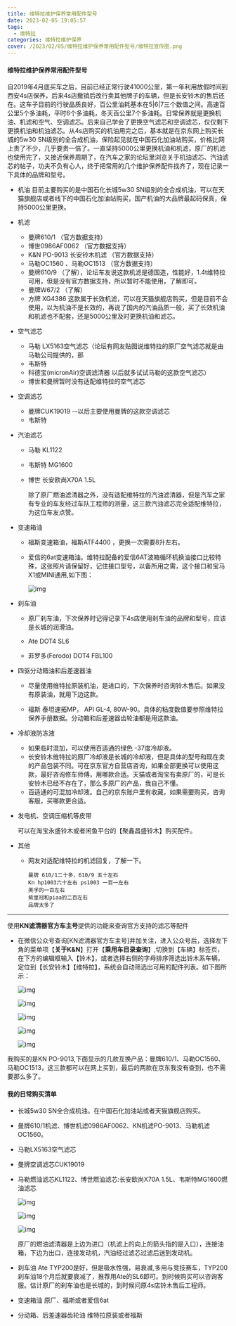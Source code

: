 ```yaml
---
title: 维特拉维护保养常用配件型号
date: 2023-02-05 19:05:57
tags:
  - 维特拉
categories: 维特拉维护保养  
cover: /2023/02/05/维特拉维护保养常用配件型号/维特拉宣传图.png
---
```


####  维特拉维护保养常用配件型号



自2019年4月底买车之后，目前已经正常行驶41000公里，第一年利用放假时间到西安4s店保养，后来4s店撤销后改行卖其他牌子的车辆，但是长安铃木的售后还在。这车子目前的行驶品质良好，百公里油耗基本在5|6|7三个数值之间。高速百公里5个多油耗，平时6个多油耗，冬天百公里7个多油耗。日常保养就是更换机油、机滤和空气、空调滤芯。后来自己学会了更换空气滤芯和空调滤芯，仅仅剩下更换机油和机油滤芯。从4s店购买的机油用完之后，基本就是在京东网上购买长城的5w30 SN级别的全合成机油，保险起见就在中国石化加油站购买，价格比网上贵了不少，几乎要贵一倍了。一直坚持5000公里更换机油和机滤，原厂的机滤也使用完了，又接近保养周期了，在汽车之家的论坛里浏览关于机油滤芯、汽油滤芯的帖子，功夫不负有心人，终于把常用的几个维护保养配件找齐了，现在记录一下具体的品牌和型号。<!--more-->

* 机油   目前主要购买的是中国石化长城5w30  SN级别的全合成机油，可以在天猫旗舰店或者线下的中国石化加油站购买，国产机油的大品牌最起码保真，保持5000公里更换。

* 机滤

  * 曼牌610/1   （官方数据支持）
  * 博世0986AF0062 （官方数据支持）
  * K&N PO-9013 长安铃木机滤 （官方数据支持）
  * 马勒OC1560 、马勒OC1513  （官方数据支持）
  * 曼牌610/9 （了解），论坛车友说这款机滤是德国造，性能好，1.4t维特拉可用，但是没有官方数据支持，所以暂时不能使用，了解即可。
  * 曼牌W67/2  （了解）
  * 方牌  XG4386  这款属于长效机滤，可以在天猫旗舰店购买，但是目前不会使用，以为机油不是长效的，再说了国内的汽油品质一般，买了长效机油和机滤也不配套，还是5000公里及时更换机油和滤芯。

* 空气滤芯

  * 马勒 LX5163空气滤芯（论坛有网友贴图说维特拉的原厂空气滤芯就是由马勒公司提供的，那
  * 韦斯特
  * 科德宝(micronAir)空调滤清器
以后就多试试马勒的这款空气滤芯）
  * 博世和曼牌暂时没有适配维特拉的空气滤芯

* 空调滤芯

  * 曼牌CUK19019    --以后主要使用曼牌的这款空调滤芯
  * 韦斯特

* 汽油滤芯  

  * 马勒 KL1122

  * 韦斯特 MG1600

  * 博世 长安欧尚X70A 1.5L   

    除了原厂燃油滤清器之外，没有适配维特拉的汽油滤清器，但是汽车之家有专业的车友经过车队工程师的测量，这三款汽油滤芯完全适配维特拉，为这位车友点赞。

* 变速箱油

  * 福斯变速箱油，福斯ATF4400  ，更换一次需要8升左右。

  * 爱信的6at变速箱油。维特拉配备的爱信6AT波箱循环机换油接口比较特殊，这张照片请保留好，记住接口型号，以备所用之需，这个接口和宝马X1或MINI通用,如下图：

    ![img](/images/vitara/维特拉6AT变速箱循环机换油接口.png)

* 刹车油

  * 原厂刹车油，下次保养时记得记录下4s店使用刹车油的品牌和型号，应该是长城的润滑油。

  * Ate  DOT4  SL6

  * 菲罗多(Ferodo) DOT4 FBL100

    

* 四驱分动箱油和后差速器油

  * 尽量使用维特拉原装机油，是进口的，下次保养时咨询铃木售后。如果没有原装油，就用下边这款。

  * 福斯 泰坦速拓MP，   API  GL-4,  80W-90。具体的粘度数值要参照维特拉保养手册数据。分动箱和后差速器齿轮油都是用这款油。

    

* 冷却液防冻液

  * 如果临时混加，可以使用百适通的绿色 -37度冷却液。
  * 长安铃木维特拉的原厂冷却液是长城的冷却液，但是具体的型号和现在卖的产品包装不同。可在京东官方自营店咨询，如果全部更换可以使用这款，最好咨询修车师傅，用哪款合适。天猫或者淘宝有卖原厂的，可是长安铃木已经不存在了，那么多原厂的产品，我自己不懂。
  * 百适通的可混加冷却液。自己的京东账户里有收藏，如果需要购买，咨询客服，买哪款更合适。

* 发电机、空调压缩机等皮带

  可以在淘宝永盛铃木或者闲鱼平台的【聚鑫昌盛铃木】购买配件。

* 其他

  * 网友对适配维特拉的机滤回复，了解一下。

    ~~~
    曼牌 610/1二十多，610/9 五十左右
    Kn hp1003六十左右 ps1003 一百一左右
    美孚的一百左右
    紫皇冠和piaa的二百左右
    品牌太多了
    ~~~

***

使用**KN滤清器官方车主号**提供的功能来查询官方支持的滤芯等配件

* 在微信公众号查询[KN滤清器官方车主号]并加关注，进入公众号后，选择左下角的菜单项【**关于K&N**】打开【**乘用车目录查询**】,切换到【车辆】标签页，在下方的编辑框输入【铃木】，或者选择右侧的字母排序筛选出铃木系车辆，定位到【长安铃木】【维特拉】，系统会自动筛选出可用的配件列表。如下图所示：

  ![img](/images/vitara/机油滤芯/kn-1.jpg)

  ![img](/images/vitara/机油滤芯/kn-2.jpg)
  
  ![img](/images/vitara/机油滤芯/kn-3.jpg)
  
  ![img](/images/vitara/机油滤芯/kn-4.jpg)
  
  ![img](/images/vitara/机油滤芯/kn-5.jpg)

我购买的是KN PO-9013,下面显示的几款互换产品：曼牌610/1、马勒OC1560、马勒OC1513，这三款都可以在网上买到，最后的两款在京东我没有查到，也不需要那么多了。

#### 我的日常购买清单

* 长城5w30  SN全合成机油。在中国石化加油站或者天猫旗舰店购买。

* 曼牌610/1机滤、博世机滤0986AF0062、KN机滤PO-9013、马勒机滤OC1560。

* 马勒LX5163空气滤芯

* 曼牌空调滤芯CUK19019

* 马勒燃油滤芯KL1122、博世燃油滤芯:长安欧尚X70A 1.5L、韦斯特MG1600燃油滤芯

  ![img](/images/vitara/燃油滤芯/马勒KL1122.jpg)

  ![img](/images/vitara/燃油滤芯/博世0986AF8208.jpg)

  ![img](/images/vitara/燃油滤芯/韦斯特MG1600.jpg)

  原厂的燃油滤清器是上边为进口（机滤上的向上的箭头指的是入口），连接油箱，下边为出口，连接发动机，汽油经过滤芯过滤后送到发动机。

* 刹车油   Ate   TYP200是好，但是吸水性强，易衰减,多用与竞技赛车，TYP200 刹车油18个月后就要衰减了，推荐用Ate的SL6即可。到时候购买可以咨询客服。估计原厂的刹车油也是长城的，到时候问原4s店铃木售后工程师。

* 变速箱油   原厂、福斯或者爱信6at

* 分动箱、后差速器齿轮油       维特拉原装或者福斯

  
